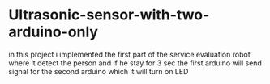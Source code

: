 # Ultrasonic-sensor-with-two-arduino-only
in this project i implemented the first part of the service evaluation robot where it detect the person and if he stay for 3 sec the first arduino will send signal for the second arduino which it will turn on LED
